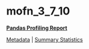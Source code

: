 # mofn_3_7_10

[**Pandas Profiling Report**](https://epistasislab.github.io/penn-ml-benchmarks/profile/mofn_3_7_10.html)

[Metadata](metadata.yaml) | [Summary Statistics](summary_stats.tsv)


